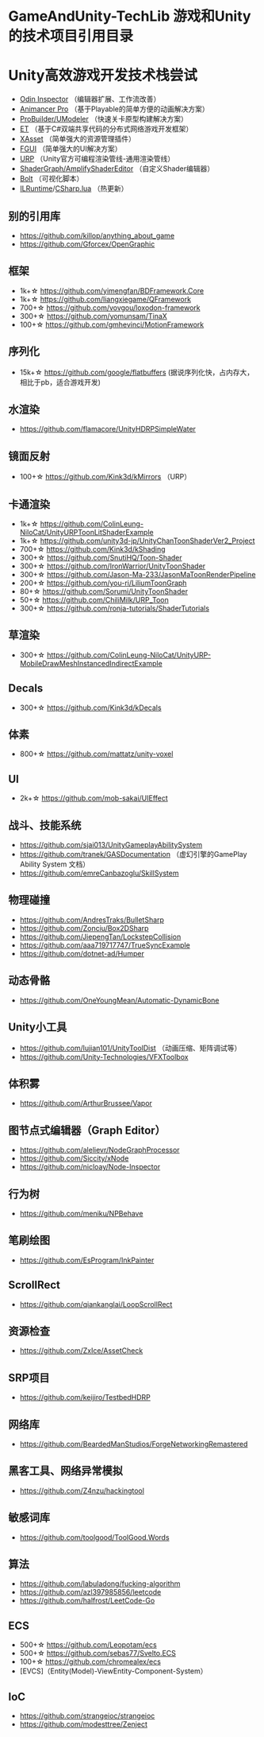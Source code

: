 # GameAndUnity-TechLib 游戏和Unity的技术项目引用目录

# Unity高效游戏开发技术栈尝试
- [Odin Inspector](https://assetstore.unity.com/packages/tools/utilities/odin-inspector-and-serializer-89041) （编辑器扩展、工作流改善）
- [Animancer Pro](https://assetstore.unity.com/packages/tools/animation/animancer-pro-116514) （基于Playable的简单方便的动画解决方案）
- [ProBuilder/UModeler](https://assetstore.unity.com/packages/tools/modeling/umodeler-80868) （快速关卡原型构建解决方案）
- [ET](https://github.com/egametang/ET) （基于C#双端共享代码的分布式网络游戏开发框架）
- [XAsset](https://github.com/xasset/xasset) （简单强大的资源管理插件）
- [FGUI](https://github.com/fairygui/FairyGUI-unity) （简单强大的UI解决方案）
- [URP](https://docs.unity3d.com/Packages/com.unity.render-pipelines.universal@7.5/manual/index.html) （Unity官方可编程渲染管线-通用渲染管线）
- [ShaderGraph/AmplifyShaderEditor](https://assetstore.unity.com/packages/tools/visual-scripting/amplify-shader-editor-68570) （自定义Shader编辑器）
- [Bolt](https://assetstore.unity.com/packages/tools/visual-scripting/bolt-163802) （可视化脚本）
- [ILRuntime](https://github.com/Ourpalm/ILRuntime)/[CSharp.lua](https://github.com/yanghuan/CSharp.lua) （热更新）

## 别的引用库
- https://github.com/killop/anything_about_game
- https://github.com/Gforcex/OpenGraphic

## 框架
- 1k+☆ https://github.com/yimengfan/BDFramework.Core
- 1k+☆ https://github.com/liangxiegame/QFramework
- 700+☆ https://github.com/vovgou/loxodon-framework
- 300+☆ https://github.com/yomunsam/TinaX
- 100+☆ https://github.com/gmhevinci/MotionFramework

## 序列化
- 15k+☆ https://github.com/google/flatbuffers (据说序列化快，占内存大，相比于pb，适合游戏开发)

## 水渲染
- https://github.com/flamacore/UnityHDRPSimpleWater

## 镜面反射
- 100+☆ https://github.com/Kink3d/kMirrors （URP）

## 卡通渲染
- 1k+☆ https://github.com/ColinLeung-NiloCat/UnityURPToonLitShaderExample
- 1k+☆ https://github.com/unity3d-jp/UnityChanToonShaderVer2_Project
- 700+☆ https://github.com/Kink3d/kShading
- 300+☆ https://github.com/SnutiHQ/Toon-Shader
- 300+☆ https://github.com/IronWarrior/UnityToonShader
- 300+☆ https://github.com/Jason-Ma-233/JasonMaToonRenderPipeline
- 200+☆ https://github.com/you-ri/LiliumToonGraph
- 80+☆ https://github.com/Sorumi/UnityToonShader
- 50+☆ https://github.com/ChiliMilk/URP_Toon
- 300+☆ https://github.com/ronja-tutorials/ShaderTutorials

## 草渲染
- 300+☆ https://github.com/ColinLeung-NiloCat/UnityURP-MobileDrawMeshInstancedIndirectExample

## Decals
- 300+☆ https://github.com/Kink3d/kDecals

## 体素
- 800+☆ https://github.com/mattatz/unity-voxel

## UI
- 2k+☆ https://github.com/mob-sakai/UIEffect

## 战斗、技能系统
- https://github.com/sjai013/UnityGameplayAbilitySystem
- https://github.com/tranek/GASDocumentation （虚幻引擎的GamePlay Ability System 文档）
- https://github.com/emreCanbazoglu/SkillSystem

## 物理碰撞
- https://github.com/AndresTraks/BulletSharp
- https://github.com/Zonciu/Box2DSharp
- https://github.com/JiepengTan/LockstepCollision
- https://github.com/aaa719717747/TrueSyncExample
- https://github.com/dotnet-ad/Humper

## 动态骨骼 
- https://github.com/OneYoungMean/Automatic-DynamicBone

## Unity小工具
- https://github.com/lujian101/UnityToolDist （动画压缩、矩阵调试等）
- https://github.com/Unity-Technologies/VFXToolbox

## 体积雾
- https://github.com/ArthurBrussee/Vapor

## 图节点式编辑器（Graph Editor）
- https://github.com/alelievr/NodeGraphProcessor
- https://github.com/Siccity/xNode
- https://github.com/nicloay/Node-Inspector

## 行为树
- https://github.com/meniku/NPBehave

## 笔刷绘图
- https://github.com/EsProgram/InkPainter

## ScrollRect
- https://github.com/qiankanglai/LoopScrollRect

## 资源检查
- https://github.com/ZxIce/AssetCheck

## SRP项目
- https://github.com/keijiro/TestbedHDRP

## 网络库
- https://github.com/BeardedManStudios/ForgeNetworkingRemastered

## 黑客工具、网络异常模拟
- https://github.com/Z4nzu/hackingtool

## 敏感词库
- https://github.com/toolgood/ToolGood.Words

## 算法
- https://github.com/labuladong/fucking-algorithm
- https://github.com/azl397985856/leetcode
- https://github.com/halfrost/LeetCode-Go

## ECS
- 500+☆ https://github.com/Leopotam/ecs
- 500+☆ https://github.com/sebas77/Svelto.ECS
- 100+☆ https://github.com/chromealex/ecs
- [EVCS]（Entity(Model)-ViewEntity-Component-System）

## IoC
- https://github.com/strangeioc/strangeioc
- https://github.com/modesttree/Zenject
